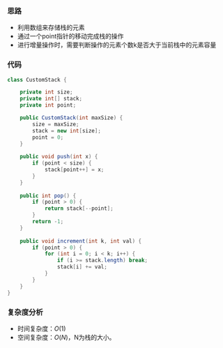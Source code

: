 ### 思路

-   利用数组来存储栈的元素
-   通过一个point指针的移动完成栈的操作
-   进行增量操作时，需要判断操作的元素个数k是否大于当前栈中的元素容量

### 代码


```java
class CustomStack {

    private int size;
    private int[] stack;
    private int point;

    public CustomStack(int maxSize) {
        size = maxSize;
        stack = new int[size];
        point = 0;
    }
    
    public void push(int x) {
        if (point < size) {
            stack[point++] = x;
        }
    }
    
    public int pop() {
        if (point > 0) {
            return stack[--point];
        }
        return -1;
    }
    
    public void increment(int k, int val) {
        if (point > 0) {
            for (int i = 0; i < k; i++) {
                if (i >= stack.length) break;
                stack[i] += val;
            }
        }
    }
}
```

### **复杂度分析**

- 时间复杂度：$O(1)$
- 空间复杂度：$O(N)$，N为栈的大小。